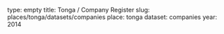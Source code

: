 type: empty
title: Tonga / Company Register
slug: places/tonga/datasets/companies
place: tonga
dataset: companies
year: 2014
